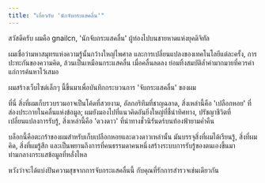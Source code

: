 ```yaml
---
title: "เกี่ยวกับ 'นักจับกระแสคลื่น'"
---
```


สวัสดีครับ ผมคือ gnailcn, 'นักจับกระแสคลื่น' ผู้ท่องไปบนชายหาดแห่งยุคดิจิทัล

ผมเชื่อว่ามหาสมุทรแห่งความรู้นั้นกว้างใหญ่ไพศาล และการเปลี่ยนแปลงของเทคโนโลยีแต่ละครั้ง, การปะทะกันของความคิด, ล้วนเป็นเหมือนกระแสคลื่น เมื่อคลื่นลดลง ย่อมทิ้งสมบัติล้ำค่ามากมายที่ควรค่าแก่การค้นหาไว้เสมอ

ผมสร้างเว็บไซต์เล็กๆ นี้ขึ้นมาเพื่อบันทึกกระบวนการ 'จับกระแสคลื่น' ของผม

ที่นี่ สิ่งที่ผมเก็บรวบรวมอาจเป็นโค้ดที่สวยงาม, อัลกอริทึมที่ชาญฉลาด, สิ่งเหล่านี้คือ 'เปลือกหอย' ที่ส่องประกายในคลื่นแห่งข้อมูล; ผมยังมองไปที่แนวคิดอันยิ่งใหญ่ที่ชี้นำทิศทาง, ปรัชญาชีวิตที่เปลี่ยนแปลงการรับรู้, สิ่งเหล่านี้คือ 'ดวงดาว' ที่นำทางชั่วนิรันดร์บนท้องฟ้ายามค่ำคืน

บล็อกนี้คือตะกร้าของผมสำหรับเก็บเปลือกหอยและดวงดาวเหล่านั้น มันบรรจุสิ่งที่ผมได้เรียนรู้, สิ่งที่ผมคิด, สิ่งที่ผมรู้สึก และเป็นพยานถึงการที่คนธรรมดาคนหนึ่งสร้างระบบการรับรู้ของตนเองขึ้นมาท่ามกลางกระแสข้อมูลที่หลั่งไหล

หวังว่าจะได้แบ่งปันความสุขจากการจับกระแสคลื่นนี้ กับคุณที่รักการสำรวจเช่นเดียวกัน